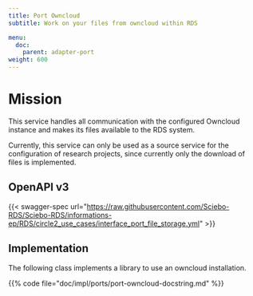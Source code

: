 ```yaml
---
title: Port Owncloud
subtitle: Work on your files from owncloud within RDS

menu:
  doc:
    parent: adapter-port
weight: 600
---
```


# Mission

This service handles all communication with the configured Owncloud instance and makes its files available to the RDS system.

Currently, this service can only be used as a source service for the configuration of research projects, since currently only the download of files is implemented.

## OpenAPI v3

{{< swagger-spec url="https://raw.githubusercontent.com/Sciebo-RDS/Sciebo-RDS/informations-ep/RDS/circle2_use_cases/interface_port_file_storage.yml" >}}

## Implementation

The following class implements a library to use an owncloud installation.

{{% code file="doc/impl/ports/port-owncloud-docstring.md" %}}
